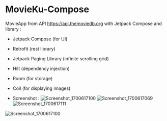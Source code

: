 # MovieKu-Compose
MovieApp from API https://api.themoviedb.org with Jetpack Compose and library : 
- Jetpack Compose (for UI)
- Retrofit (rest library)
- Jetpack Paging Library (infinite scrolling grid)
- Hilt (dependency injection)
- Room (for storage)
- Coil (for displaying images)

- Screenshot :
![Screenshot_1700617100](https://github.com/pascaladitia/MovieKu-Compose/assets/62379388/a0d5dbb9-a0db-44ef-a8fb-4840b334e68d)
![Screenshot_1700617069](https://github.com/pascaladitia/MovieKu-Compose/assets/62379388/7c848a36-d4e1-4488-8008-2de101059aee)
![Screenshot_1700617111](https://github.com/pascaladitia/MovieKu-Compose/assets/62379388/71654b13-f0c1-4bbe-ab94-85fe04083c8a)

![Screenshot_1700617100](https://github.com/pascaladitia/MovieKu-Compose/assets/62379388/a0d5dbb9-a0db-44ef-a8fb-4840b334e68d|width=100)
